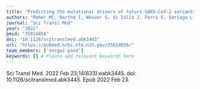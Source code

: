 ```yaml
---
title: "Predicting the mutational drivers of future SARS-CoV-2 variants of concern"
authors: "Maher MC, Bartha I, Weaver S, di Iulio J, Ferri E, Soriaga L, Lempp FA, Hie BL, Bryson B, Berger B, Robertson DL, Snell G, Corti D, Virgin HW, Kosakovsky Pond SL, Telenti A."
journal: "Sci Transl Med"
year: "2022"
pmid: "35014856"
doi: "10.1126/scitranslmed.abk3445"
url: "https://pubmed.ncbi.nlm.nih.gov/35014856/"
team_members: ['sergei-pond']
keywords: [] # Please add relevant keywords here
---
```

Sci Transl Med. 2022 Feb 23;14(633):eabk3445. doi: 10.1126/scitranslmed.abk3445. Epub 2022 Feb 23.